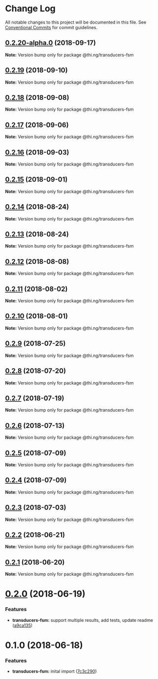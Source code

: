 # Change Log

All notable changes to this project will be documented in this file.
See [Conventional Commits](https://conventionalcommits.org) for commit guidelines.

<a name="0.2.20-alpha.0"></a>
## [0.2.20-alpha.0](https://github.com/thi-ng/umbrella/compare/@thi.ng/transducers-fsm@0.2.19...@thi.ng/transducers-fsm@0.2.20-alpha.0) (2018-09-17)

**Note:** Version bump only for package @thi.ng/transducers-fsm





<a name="0.2.19"></a>
## [0.2.19](https://github.com/thi-ng/umbrella/compare/@thi.ng/transducers-fsm@0.2.18...@thi.ng/transducers-fsm@0.2.19) (2018-09-10)

**Note:** Version bump only for package @thi.ng/transducers-fsm





<a name="0.2.18"></a>
## [0.2.18](https://github.com/thi-ng/umbrella/compare/@thi.ng/transducers-fsm@0.2.17...@thi.ng/transducers-fsm@0.2.18) (2018-09-08)

**Note:** Version bump only for package @thi.ng/transducers-fsm





<a name="0.2.17"></a>
## [0.2.17](https://github.com/thi-ng/umbrella/compare/@thi.ng/transducers-fsm@0.2.16...@thi.ng/transducers-fsm@0.2.17) (2018-09-06)




**Note:** Version bump only for package @thi.ng/transducers-fsm

<a name="0.2.16"></a>
## [0.2.16](https://github.com/thi-ng/umbrella/compare/@thi.ng/transducers-fsm@0.2.15...@thi.ng/transducers-fsm@0.2.16) (2018-09-03)




**Note:** Version bump only for package @thi.ng/transducers-fsm

<a name="0.2.15"></a>
## [0.2.15](https://github.com/thi-ng/umbrella/compare/@thi.ng/transducers-fsm@0.2.14...@thi.ng/transducers-fsm@0.2.15) (2018-09-01)




**Note:** Version bump only for package @thi.ng/transducers-fsm

<a name="0.2.14"></a>
## [0.2.14](https://github.com/thi-ng/umbrella/compare/@thi.ng/transducers-fsm@0.2.13...@thi.ng/transducers-fsm@0.2.14) (2018-08-24)




**Note:** Version bump only for package @thi.ng/transducers-fsm

<a name="0.2.13"></a>
## [0.2.13](https://github.com/thi-ng/umbrella/compare/@thi.ng/transducers-fsm@0.2.12...@thi.ng/transducers-fsm@0.2.13) (2018-08-24)




**Note:** Version bump only for package @thi.ng/transducers-fsm

<a name="0.2.12"></a>
## [0.2.12](https://github.com/thi-ng/umbrella/compare/@thi.ng/transducers-fsm@0.2.11...@thi.ng/transducers-fsm@0.2.12) (2018-08-08)




**Note:** Version bump only for package @thi.ng/transducers-fsm

<a name="0.2.11"></a>
## [0.2.11](https://github.com/thi-ng/umbrella/compare/@thi.ng/transducers-fsm@0.2.10...@thi.ng/transducers-fsm@0.2.11) (2018-08-02)




**Note:** Version bump only for package @thi.ng/transducers-fsm

<a name="0.2.10"></a>
## [0.2.10](https://github.com/thi-ng/umbrella/compare/@thi.ng/transducers-fsm@0.2.9...@thi.ng/transducers-fsm@0.2.10) (2018-08-01)




**Note:** Version bump only for package @thi.ng/transducers-fsm

<a name="0.2.9"></a>
## [0.2.9](https://github.com/thi-ng/umbrella/compare/@thi.ng/transducers-fsm@0.2.8...@thi.ng/transducers-fsm@0.2.9) (2018-07-25)




**Note:** Version bump only for package @thi.ng/transducers-fsm

<a name="0.2.8"></a>
## [0.2.8](https://github.com/thi-ng/umbrella/compare/@thi.ng/transducers-fsm@0.2.7...@thi.ng/transducers-fsm@0.2.8) (2018-07-20)




**Note:** Version bump only for package @thi.ng/transducers-fsm

<a name="0.2.7"></a>
## [0.2.7](https://github.com/thi-ng/umbrella/compare/@thi.ng/transducers-fsm@0.2.6...@thi.ng/transducers-fsm@0.2.7) (2018-07-19)




**Note:** Version bump only for package @thi.ng/transducers-fsm

<a name="0.2.6"></a>
## [0.2.6](https://github.com/thi-ng/umbrella/compare/@thi.ng/transducers-fsm@0.2.5...@thi.ng/transducers-fsm@0.2.6) (2018-07-13)




**Note:** Version bump only for package @thi.ng/transducers-fsm

<a name="0.2.5"></a>
## [0.2.5](https://github.com/thi-ng/umbrella/compare/@thi.ng/transducers-fsm@0.2.4...@thi.ng/transducers-fsm@0.2.5) (2018-07-09)




**Note:** Version bump only for package @thi.ng/transducers-fsm

<a name="0.2.4"></a>
## [0.2.4](https://github.com/thi-ng/umbrella/compare/@thi.ng/transducers-fsm@0.2.3...@thi.ng/transducers-fsm@0.2.4) (2018-07-09)




**Note:** Version bump only for package @thi.ng/transducers-fsm

<a name="0.2.3"></a>
## [0.2.3](https://github.com/thi-ng/umbrella/compare/@thi.ng/transducers-fsm@0.2.2...@thi.ng/transducers-fsm@0.2.3) (2018-07-03)




**Note:** Version bump only for package @thi.ng/transducers-fsm

<a name="0.2.2"></a>
## [0.2.2](https://github.com/thi-ng/umbrella/compare/@thi.ng/transducers-fsm@0.2.1...@thi.ng/transducers-fsm@0.2.2) (2018-06-21)




**Note:** Version bump only for package @thi.ng/transducers-fsm

<a name="0.2.1"></a>
## [0.2.1](https://github.com/thi-ng/umbrella/compare/@thi.ng/transducers-fsm@0.2.0...@thi.ng/transducers-fsm@0.2.1) (2018-06-20)




**Note:** Version bump only for package @thi.ng/transducers-fsm

<a name="0.2.0"></a>
# [0.2.0](https://github.com/thi-ng/umbrella/compare/@thi.ng/transducers-fsm@0.1.0...@thi.ng/transducers-fsm@0.2.0) (2018-06-19)


### Features

* **transducers-fsm:** support multiple results, add tests, update readme ([a9ca135](https://github.com/thi-ng/umbrella/commit/a9ca135))




<a name="0.1.0"></a>
# 0.1.0 (2018-06-18)


### Features

* **transducers-fsm:** inital import ([7c3c290](https://github.com/thi-ng/umbrella/commit/7c3c290))
